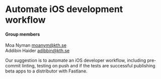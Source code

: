 # Automate iOS development workflow

#### Group members

Moa Nyman moanym@kth.se<br>
Addibin Haider adibbin@kth.se

Our suggestion is to automate an iOS developer workflow, including pre-commit linting, testing on push and if the tests are successful publishing beta apps to a distributor with Fastlane.
